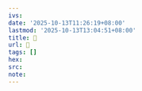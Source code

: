 ```yaml
---
ivs:
date: '2025-10-13T11:26:19+08:00'
lastmod: '2025-10-13T13:04:51+08:00'
title: 󰏛
url: 󰏛
tags: []
hex: 
src:
note:
---
```

